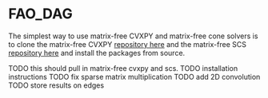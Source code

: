 # FAO_DAG

The simplest way to use matrix-free CVXPY and matrix-free cone solvers is to clone the matrix-free CVXPY [repository here](https://github.com/SteveDiamond/cvxpy) and the matrix-free SCS [repository here](https://github.com/SteveDiamond/scs) and install the packages from source.

TODO
this should pull in matrix-free cvxpy and scs.
TODO installation instructions
TODO fix sparse matrix multiplication
TODO add 2D convolution
TODO store results on edges
